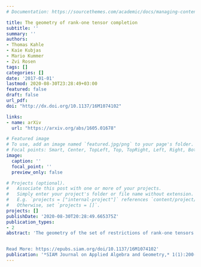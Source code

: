 ```yaml
---
# Documentation: https://sourcethemes.com/academic/docs/managing-content/

title: The geometry of rank-one tensor completion
subtitle: ''
summary: ''
authors:
- Thomas Kahle
- Kaie Kubjas
- Mario Kummer
- Zvi Rosen
tags: []
categories: []
date: '2017-01-01'
lastmod: 2020-08-30T23:28:49+03:00
featured: false
draft: false
url_pdf: 
doi: "http://dx.doi.org/10.1137/16M1074102"

links:
- name: arXiv
  url: "https://arxiv.org/abs/1605.01678"

# Featured image
# To use, add an image named `featured.jpg/png` to your page's folder.
# Focal points: Smart, Center, TopLeft, Top, TopRight, Left, Right, BottomLeft, Bottom, BottomRight.
image:
  caption: ''
  focal_point: ''
  preview_only: false

# Projects (optional).
#   Associate this post with one or more of your projects.
#   Simply enter your project's folder or file name without extension.
#   E.g. `projects = ["internal-project"]` references `content/project/deep-learning/index.md`.
#   Otherwise, set `projects = []`.
projects: []
publishDate: '2020-08-30T20:28:49.665375Z'
publication_types:
- 2
abstract: 'The geometry of the set of restrictions of rank-one tensors to some of their coordinates is studied. This gives insight into the problem of rank-one completion of partial tensors. Particular emphasis is put on the semialgebraic nature of the problem, which arises for real tensors with constraints on the parameters. The algebraic boundary of the completable region is described for tensors parametrized by probability distributions and where the number of observed entries equals the number of parameters. If the observations are on the diagonal of a tensor of format $d\times\dots\times d$, the complete semialgebraic description of the completable region is found.


Read More: https://epubs.siam.org/doi/10.1137/16M1074102'
publication: '*SIAM Journal on Applied Algebra and Geometry,* 1(1):200-221'
---
```

